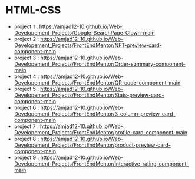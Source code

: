 # HTML-CSS
- project 1 : https://amjad12-10.github.io/Web-Developement_Projects/Google-SearchPage-Clown-main
- project 2 : https://amjad12-10.github.io/Web-Developement_Projects/FrontEndMentor/NFT-preview-card-component-main
- project 3 : https://amjad12-10.github.io/Web-Developement_Projects/FrontEndMentor/Order-summary-component-main
- project 4 : https://amjad12-10.github.io/Web-Developement_Projects/FrontEndMentor/QR-code-component-main
- project 5 : https://amjad12-10.github.io/Web-Developement_Projects/FrontEndMentor/Stats-preview-card-component-main 
- project 6 : https://amjad12-10.github.io/Web-Developement_Projects/FrontEndMentor/3-column-preview-card-component-main
- project 7 : https://amjad12-10.github.io/Web-Developement_Projects/FrontEndMentor/profile-card-component-main
- project 8 : https://amjad12-10.github.io/Web-Developement_Projects/FrontEndMentor/product-preview-card-component-main
- project 9 : https://amjad12-10.github.io/Web-Developement_Projects/FrontEndMentor/interactive-rating-component-main
